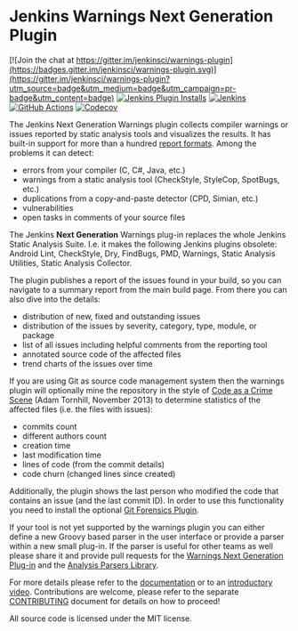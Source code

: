 # Jenkins Warnings Next Generation Plugin

[![Join the chat at https://gitter.im/jenkinsci/warnings-plugin](https://badges.gitter.im/jenkinsci/warnings-plugin.svg)](https://gitter.im/jenkinsci/warnings-plugin?utm_source=badge&utm_medium=badge&utm_campaign=pr-badge&utm_content=badge)
[![Jenkins Plugin Installs](https://img.shields.io/jenkins/plugin/i/warnings-ng.svg?color=red)](https://plugins.jenkins.io/warnings-ng)
[![Jenkins](https://ci.jenkins.io/job/Plugins/job/warnings-ng-plugin/job/main/badge/icon?subject=Jenkins%20CI)](https://ci.jenkins.io/job/Plugins/job/warnings-ng-plugin/job/main/)
[![GitHub Actions](https://github.com/jenkinsci/warnings-ng-plugin/workflows/GitHub%20CI/badge.svg)](https://github.com/jenkinsci/warnings-ng-plugin/actions)
[![Codecov](https://codecov.io/gh/jenkinsci/warnings-ng-plugin/branch/main/graph/badge.svg)](https://app.codecov.io/gh/jenkinsci/warnings-ng-plugin)

The Jenkins Next Generation Warnings plugin collects compiler warnings or issues reported by static analysis tools and 
visualizes the results. It has built-in support for more than a hundred [report formats](SUPPORTED-FORMATS.md). 
Among the problems it can detect:
- errors from your compiler (C, C#, Java, etc.)
- warnings from a static analysis tool (CheckStyle, StyleCop, SpotBugs, etc.)
- duplications from a copy-and-paste detector (CPD, Simian, etc.)
- vulnerabilities
- open tasks in comments of your source files

The Jenkins **Next Generation** Warnings plug-in replaces the whole Jenkins Static Analysis Suite. 
I.e. it makes the following Jenkins plugins obsolete:
Android Lint, CheckStyle, Dry, FindBugs, PMD, Warnings, Static Analysis Utilities, Static Analysis Collector.

The plugin publishes a report of the issues found in your build, so you can navigate to a summary report from the 
main build page. From there you can also dive into the details: 
- distribution of new, fixed and outstanding issues
- distribution of the issues by severity, category, type, module, or package
- list of all issues including helpful comments from the reporting tool
- annotated source code of the affected files
- trend charts of the issues over time

If you are using Git as source code management system then the warnings plugin will optionally mine 
the repository in the style of 
[Code as a Crime Scene](https://www.adamtornhill.com/articles/crimescene/codeascrimescene.htm) 
(Adam Tornhill, November 2013) to determine statistics of the affected files (i.e. the files with issues):
- commits count
- different authors count
- creation time
- last modification time
- lines of code (from the commit details)
- code churn (changed lines since created)

Additionally, the plugin shows the last person who modified the code that contains an issue (and the last commit ID).
In order to use this functionality you need to install the optional 
[Git Forensics Plugin](https://github.com/jenkinsci/git-forensics-plugin).

If your tool is not yet supported by the warnings plugin you can either define a new Groovy based parser in the 
user interface or provide a parser within a new small plug-in. If the parser is useful for other teams as well 
please share it and provide pull requests for the 
[Warnings Next Generation Plug-in](https://github.com/jenkinsci/warnings-ng-plugin/pulls) and 
the [Analysis Parsers Library](https://github.com/jenkinsci/analysis-model/pulls). 

For more details please refer to the [documentation](doc/Documentation.md) or to an 
[introductory video](https://www.youtube.com/watch?v=0GcEqML8nys). Contributions are welcome, please 
refer to the separate [CONTRIBUTING](CONTRIBUTING.md) document
for details on how to proceed!


All source code is licensed under the MIT license.


